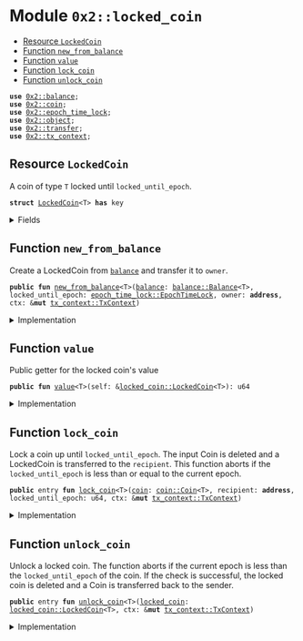 
<a name="0x2_locked_coin"></a>

# Module `0x2::locked_coin`



-  [Resource `LockedCoin`](#0x2_locked_coin_LockedCoin)
-  [Function `new_from_balance`](#0x2_locked_coin_new_from_balance)
-  [Function `value`](#0x2_locked_coin_value)
-  [Function `lock_coin`](#0x2_locked_coin_lock_coin)
-  [Function `unlock_coin`](#0x2_locked_coin_unlock_coin)


<pre><code><b>use</b> <a href="balance.md#0x2_balance">0x2::balance</a>;
<b>use</b> <a href="coin.md#0x2_coin">0x2::coin</a>;
<b>use</b> <a href="epoch_time_lock.md#0x2_epoch_time_lock">0x2::epoch_time_lock</a>;
<b>use</b> <a href="object.md#0x2_object">0x2::object</a>;
<b>use</b> <a href="transfer.md#0x2_transfer">0x2::transfer</a>;
<b>use</b> <a href="tx_context.md#0x2_tx_context">0x2::tx_context</a>;
</code></pre>



<a name="0x2_locked_coin_LockedCoin"></a>

## Resource `LockedCoin`

A coin of type <code>T</code> locked until <code>locked_until_epoch</code>.


<pre><code><b>struct</b> <a href="locked_coin.md#0x2_locked_coin_LockedCoin">LockedCoin</a>&lt;T&gt; <b>has</b> key
</code></pre>



<details>
<summary>Fields</summary>


<dl>
<dt>
<code>id: <a href="object.md#0x2_object_UID">object::UID</a></code>
</dt>
<dd>

</dd>
<dt>
<code><a href="balance.md#0x2_balance">balance</a>: <a href="balance.md#0x2_balance_Balance">balance::Balance</a>&lt;T&gt;</code>
</dt>
<dd>

</dd>
<dt>
<code>locked_until_epoch: <a href="epoch_time_lock.md#0x2_epoch_time_lock_EpochTimeLock">epoch_time_lock::EpochTimeLock</a></code>
</dt>
<dd>

</dd>
</dl>


</details>

<a name="0x2_locked_coin_new_from_balance"></a>

## Function `new_from_balance`

Create a LockedCoin from <code><a href="balance.md#0x2_balance">balance</a></code> and transfer it to <code>owner</code>.


<pre><code><b>public</b> <b>fun</b> <a href="locked_coin.md#0x2_locked_coin_new_from_balance">new_from_balance</a>&lt;T&gt;(<a href="balance.md#0x2_balance">balance</a>: <a href="balance.md#0x2_balance_Balance">balance::Balance</a>&lt;T&gt;, locked_until_epoch: <a href="epoch_time_lock.md#0x2_epoch_time_lock_EpochTimeLock">epoch_time_lock::EpochTimeLock</a>, owner: <b>address</b>, ctx: &<b>mut</b> <a href="tx_context.md#0x2_tx_context_TxContext">tx_context::TxContext</a>)
</code></pre>



<details>
<summary>Implementation</summary>


<pre><code><b>public</b> <b>fun</b> <a href="locked_coin.md#0x2_locked_coin_new_from_balance">new_from_balance</a>&lt;T&gt;(<a href="balance.md#0x2_balance">balance</a>: Balance&lt;T&gt;, locked_until_epoch: EpochTimeLock, owner: <b>address</b>, ctx: &<b>mut</b> TxContext) {
    <b>let</b> <a href="locked_coin.md#0x2_locked_coin">locked_coin</a> = <a href="locked_coin.md#0x2_locked_coin_LockedCoin">LockedCoin</a> {
        id: <a href="object.md#0x2_object_new">object::new</a>(ctx),
        <a href="balance.md#0x2_balance">balance</a>,
        locked_until_epoch
    };
    <a href="transfer.md#0x2_transfer_transfer">transfer::transfer</a>(<a href="locked_coin.md#0x2_locked_coin">locked_coin</a>, owner);
}
</code></pre>



</details>

<a name="0x2_locked_coin_value"></a>

## Function `value`

Public getter for the locked coin's value


<pre><code><b>public</b> <b>fun</b> <a href="locked_coin.md#0x2_locked_coin_value">value</a>&lt;T&gt;(self: &<a href="locked_coin.md#0x2_locked_coin_LockedCoin">locked_coin::LockedCoin</a>&lt;T&gt;): u64
</code></pre>



<details>
<summary>Implementation</summary>


<pre><code><b>public</b> <b>fun</b> <a href="locked_coin.md#0x2_locked_coin_value">value</a>&lt;T&gt;(self: &<a href="locked_coin.md#0x2_locked_coin_LockedCoin">LockedCoin</a>&lt;T&gt;): u64 {
    <a href="balance.md#0x2_balance_value">balance::value</a>(&self.<a href="balance.md#0x2_balance">balance</a>)
}
</code></pre>



</details>

<a name="0x2_locked_coin_lock_coin"></a>

## Function `lock_coin`

Lock a coin up until <code>locked_until_epoch</code>. The input Coin<T> is deleted and a LockedCoin<T>
is transferred to the <code>recipient</code>. This function aborts if the <code>locked_until_epoch</code> is less than
or equal to the current epoch.


<pre><code><b>public</b> entry <b>fun</b> <a href="locked_coin.md#0x2_locked_coin_lock_coin">lock_coin</a>&lt;T&gt;(<a href="coin.md#0x2_coin">coin</a>: <a href="coin.md#0x2_coin_Coin">coin::Coin</a>&lt;T&gt;, recipient: <b>address</b>, locked_until_epoch: u64, ctx: &<b>mut</b> <a href="tx_context.md#0x2_tx_context_TxContext">tx_context::TxContext</a>)
</code></pre>



<details>
<summary>Implementation</summary>


<pre><code><b>public</b> entry <b>fun</b> <a href="locked_coin.md#0x2_locked_coin_lock_coin">lock_coin</a>&lt;T&gt;(
    <a href="coin.md#0x2_coin">coin</a>: Coin&lt;T&gt;, recipient: <b>address</b>, locked_until_epoch: u64, ctx: &<b>mut</b> TxContext
) {
    <b>let</b> <a href="balance.md#0x2_balance">balance</a> = <a href="coin.md#0x2_coin_into_balance">coin::into_balance</a>(<a href="coin.md#0x2_coin">coin</a>);
    <a href="locked_coin.md#0x2_locked_coin_new_from_balance">new_from_balance</a>(<a href="balance.md#0x2_balance">balance</a>, <a href="epoch_time_lock.md#0x2_epoch_time_lock_new">epoch_time_lock::new</a>(locked_until_epoch, ctx), recipient, ctx);
}
</code></pre>



</details>

<a name="0x2_locked_coin_unlock_coin"></a>

## Function `unlock_coin`

Unlock a locked coin. The function aborts if the current epoch is less than the <code>locked_until_epoch</code>
of the coin. If the check is successful, the locked coin is deleted and a Coin<T> is transferred back
to the sender.


<pre><code><b>public</b> entry <b>fun</b> <a href="locked_coin.md#0x2_locked_coin_unlock_coin">unlock_coin</a>&lt;T&gt;(<a href="locked_coin.md#0x2_locked_coin">locked_coin</a>: <a href="locked_coin.md#0x2_locked_coin_LockedCoin">locked_coin::LockedCoin</a>&lt;T&gt;, ctx: &<b>mut</b> <a href="tx_context.md#0x2_tx_context_TxContext">tx_context::TxContext</a>)
</code></pre>



<details>
<summary>Implementation</summary>


<pre><code><b>public</b> entry <b>fun</b> <a href="locked_coin.md#0x2_locked_coin_unlock_coin">unlock_coin</a>&lt;T&gt;(<a href="locked_coin.md#0x2_locked_coin">locked_coin</a>: <a href="locked_coin.md#0x2_locked_coin_LockedCoin">LockedCoin</a>&lt;T&gt;, ctx: &<b>mut</b> TxContext) {
    <b>let</b> <a href="locked_coin.md#0x2_locked_coin_LockedCoin">LockedCoin</a> { id, <a href="balance.md#0x2_balance">balance</a>, locked_until_epoch } = <a href="locked_coin.md#0x2_locked_coin">locked_coin</a>;
    <a href="object.md#0x2_object_delete">object::delete</a>(id);
    <a href="epoch_time_lock.md#0x2_epoch_time_lock_destroy">epoch_time_lock::destroy</a>(locked_until_epoch, ctx);
    <b>let</b> <a href="coin.md#0x2_coin">coin</a> = <a href="coin.md#0x2_coin_from_balance">coin::from_balance</a>(<a href="balance.md#0x2_balance">balance</a>, ctx);
    <a href="transfer.md#0x2_transfer_transfer">transfer::transfer</a>(<a href="coin.md#0x2_coin">coin</a>, <a href="tx_context.md#0x2_tx_context_sender">tx_context::sender</a>(ctx));
}
</code></pre>



</details>

